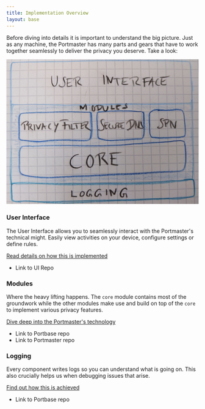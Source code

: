 ```yaml
---
title: Implementation Overview
layout: base
---
```


Before diving into details it is important to understand the big picture. Just as any machine, the Portmaster has many parts and gears that have to work together seamlessly to deliver the privacy you deserve. Take a look:

![Portmaster Big Picture](/assets/images/big_picture.jpg)

### User Interface

The User Interface allows you to seamlessly interact with the Portmaster's technical might. Easily view activities on your device, configure settings or define rules.

[Read details on how this is implemented](/portmaster/implementation/user-interface/)

- Link to UI Repo

### Modules

Where the heavy lifting happens. The `core` module contains most of the groundwork while the other modules make use and build on top of the `core` to implement various privacy features.

[Dive deep into the Portmaster's technology](/portmaster/implementation/modules/core/)

- Link to Portbase repo
- Link to Portmaster repo

### Logging

Every component writes logs so you can understand what is going on. This also crucially helps us when debugging issues that arise.

[Find out how this is achieved](/portmaster/implementation/logs/)

- Link to Portbase repo
